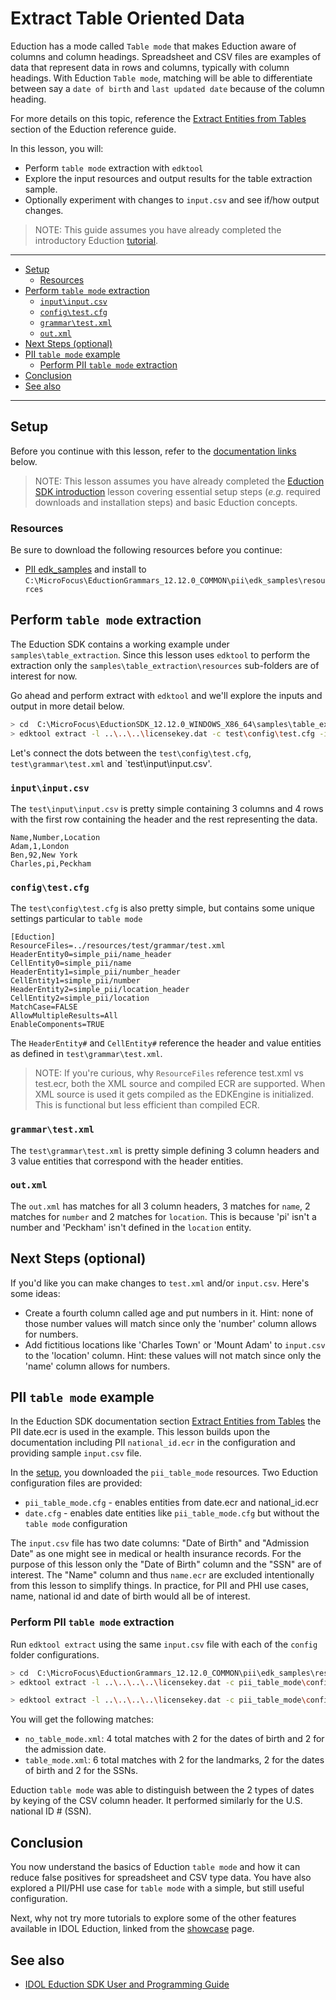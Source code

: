 # Extract Table Oriented Data

Eduction has a mode called `Table mode` that makes Eduction aware of columns and column headings.  Spreadsheet and CSV files are examples of data that represent data in rows and columns, typically with column headings.  With Eduction `Table mode`, matching will be able to differentiate between say a `date of birth` and `last updated date` because of the column heading.

For more details on this topic, reference the [Extract Entities from Tables](https://www.microfocus.com/documentation/idol/IDOL_12_12/EductionSDK_12.12_Documentation/Guides/html/Content/UseEduction/ImproveMatches/Extract_Table_Data.htm?Highlight=table) section of the Eduction reference guide.

In this lesson, you will:
- Perform `table mode` extraction with `edktool`
- Explore the input resources and output results for the table extraction sample.
- Optionally experiment with changes to `input.csv` and see if/how output changes.

> NOTE: This guide assumes you have already completed the introductory Eduction [tutorial](./introduction.md#eduction-sdk-introduction).

---

- [Setup](#setup)
  - [Resources](#resources)
- [Perform `table mode` extraction](#perform-table-mode-extraction)
  - [`input\input.csv`](#inputinputcsv)
  - [`config\test.cfg`](#configtestcfg)
  - [`grammar\test.xml`](#grammartestxml)
  - [`out.xml`](#outxml)
- [Next Steps (optional)](#next-steps-optional)
- [PII `table mode` example](#pii-table-mode-example)
  - [Perform PII `table mode` extraction](#perform-pii-table-mode-extraction)
- [Conclusion](#conclusion)
- [See also](#see-also)

---

## Setup
Before you continue with this lesson, refer to the [documentation links](#see-also) below.

> NOTE: This lesson assumes you have already completed the [Eduction SDK introduction](../eduction/introduction.md#eduction-sdk-introduction) lesson covering essential setup steps (*e.g.* required downloads and installation steps) and basic Eduction concepts.

### Resources

Be sure to download the following resources before you continue:
- [PII edk_samples](../../resources/eduction/pii/edk_samples) and install to `C:\MicroFocus\EductionGrammars_12.12.0_COMMON\pii\edk_samples\resources`

## Perform `table mode` extraction

The Eduction SDK contains a working example under `samples\table_extraction`. Since this lesson uses `edktool` to perform the extraction only the `samples\table_extraction\resources` sub-folders are of interest for now.

Go ahead and perform extract with `edktool` and we'll explore the inputs and output in more detail below.

```sh
> cd  C:\MicroFocus\EductionSDK_12.12.0_WINDOWS_X86_64\samples\table_extraction\resources
> edktool extract -l ..\..\..\licensekey.dat -c test\config\test.cfg -i test\input\input.csv -o out.xml
```

Let's connect the dots between the `test\config\test.cfg`, `test\grammar\test.xml` and `test\input\input.csv'.

### `input\input.csv`

The `test\input\input.csv` is pretty simple containing 3 columns and 4 rows with the first row containing the header and the rest representing the data.
```
Name,Number,Location
Adam,1,London
Ben,92,New York
Charles,pi,Peckham
```

### `config\test.cfg`

The `test\config\test.cfg` is also pretty simple, but contains some unique settings particular to `table mode`
```
[Eduction]
ResourceFiles=../resources/test/grammar/test.xml
HeaderEntity0=simple_pii/name_header
CellEntity0=simple_pii/name
HeaderEntity1=simple_pii/number_header
CellEntity1=simple_pii/number
HeaderEntity2=simple_pii/location_header
CellEntity2=simple_pii/location
MatchCase=FALSE
AllowMultipleResults=All
EnableComponents=TRUE
```

The `HeaderEntity#` and `CellEntity#` reference the header and value entities as defined in `test\grammar\test.xml`.

> NOTE: If you're curious, why `ResourceFiles` reference test.xml vs test.ecr, both the XML source and compiled ECR are supported. When XML source is used it gets compiled as the EDKEngine is initialized.  This is functional but less efficient than compiled ECR.

### `grammar\test.xml`

The `test\grammar\test.xml` is pretty simple defining 3 column headers and 3 value entities that correspond with the header entities.

### `out.xml`

The `out.xml` has matches for all 3 column headers, 3 matches for `name`, 2 matches for `number` and 2 matches for `location`.  This is because 'pi' isn't a number and 'Peckham' isn't defined in the `location` entity.

## Next Steps (optional)

If you'd like you can make changes to `test.xml` and/or `input.csv`.  Here's some ideas:
- Create a fourth column called age and put numbers in it. Hint: none of those number values will match since only the 'number' column allows for numbers.
- Add fictitious locations like 'Charles Town' or 'Mount Adam' to `input.csv` to the 'location' column.  Hint: these values will not match since only the 'name' column allows for numbers.

## PII `table mode` example

In the Eduction SDK documentation section [Extract Entities from Tables](https://www.microfocus.com/documentation/idol/IDOL_12_12/EductionSDK_12.12_Documentation/Guides/html/Content/UseEduction/ImproveMatches/Extract_Table_Data.htm?Highlight=cell) the PII date.ecr is used in the example.  This lesson builds upon the documentation including PII `national_id.ecr` in the configuration and providing sample `input.csv` file.

In the [setup](#setup), you downloaded the `pii_table_mode` resources. Two Eduction configuration files are provided: 
- `pii_table_mode.cfg` - enables entities from date.ecr and national_id.ecr
- `date.cfg` - enables date entities like `pii_table_mode.cfg` but without the `table mode` configuration

The `input.csv` file has two date columns: "Date of Birth" and "Admission Date" as one might see in medical or health insurance records. For the purpose of this lesson only the "Date of Birth" column and the "SSN" are of interest.  The "Name" column and thus `name.ecr` are excluded intentionally from this lesson to simplify things. In practice, for PII and PHI use cases, name, national id and date of birth would all be of interest.

### Perform PII `table mode` extraction

Run `edktool extract` using the same `input.csv` file with each of the `config` folder configurations.

```sh
> cd  C:\MicroFocus\EductionGrammars_12.12.0_COMMON\pii\edk_samples\resources
> edktool extract -l ..\..\..\..\licensekey.dat -c pii_table_mode\config\pii_table_mode.cfg -i pii_table_mode\input\input.csv -o table_mode.xml

> edktool extract -l ..\..\..\..\licensekey.dat -c pii_table_mode\config\date.cfg -i pii_table_mode\input\input.csv -o no_table_mode.xml
```

You will get the following matches:
- `no_table_mode.xml`: 4 total matches with 2 for the dates of birth and 2 for the admission date.
- `table_mode.xml`: 6 total matches with 2 for the landmarks, 2 for the dates of birth and 2 for the SSNs.

Eduction `table mode` was able to distinguish between the 2 types of dates by keying of the CSV column header. It performed similarly  for the U.S. national ID # (SSN).

## Conclusion

You now understand the basics of Eduction `table mode` and how it can reduce false positives for spreadsheet and CSV type data.  You have also explored a PII/PHI use case for `table mode` with a simple, but still useful configuration.

Next, why not try more tutorials to explore some of the other features available in IDOL Eduction, linked from the [showcase](./README.md) page.

## See also

- [IDOL Eduction SDK User and Programming Guide](https://www.microfocus.com/documentation/idol/IDOL_12_12/EductionSDK_12.12_Documentation/Guides/html)
